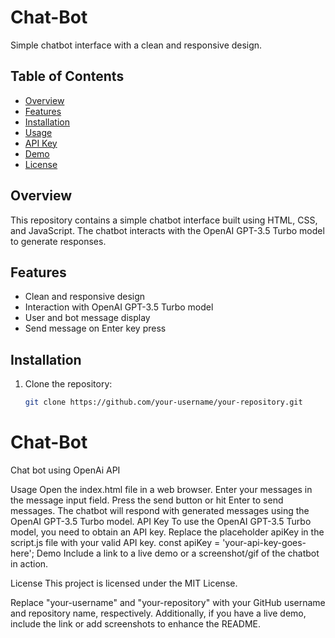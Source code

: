 # Chat-Bot

Simple chatbot interface with a clean and responsive design.

## Table of Contents

- [Overview](#overview)
- [Features](#features)
- [Installation](#installation)
- [Usage](#usage)
- [API Key](#api-key)
- [Demo](#demo)
- [License](#license)

## Overview

This repository contains a simple chatbot interface built using HTML, CSS, and JavaScript. The chatbot interacts with the OpenAI GPT-3.5 Turbo model to generate responses.

## Features

- Clean and responsive design
- Interaction with OpenAI GPT-3.5 Turbo model
- User and bot message display
- Send message on Enter key press

## Installation

1. Clone the repository:

   ```bash
   git clone https://github.com/your-username/your-repository.git
# Chat-Bot
Chat bot using OpenAi API

Usage
Open the index.html file in a web browser.
Enter your messages in the message input field.
Press the send button or hit Enter to send messages.
The chatbot will respond with generated messages using the OpenAI GPT-3.5 Turbo model.
API Key
To use the OpenAI GPT-3.5 Turbo model, you need to obtain an API key. Replace the placeholder apiKey in the script.js file with your valid API key.
const apiKey = 'your-api-key-goes-here';
Demo
Include a link to a live demo or a screenshot/gif of the chatbot in action.

License
This project is licensed under the MIT License.

Replace "your-username" and "your-repository" with your GitHub username and repository name, respectively. Additionally, if you have a live demo, include the link or add screenshots to enhance the README.

